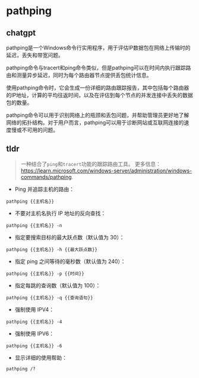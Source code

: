 # pathping 
## chatgpt 
pathping是一个Windows命令行实用程序，用于评估IP数据包在网络上传输时的延迟，丢失和带宽问题。

pathping命令与tracert和ping命令类似，但是pathping可以在时间内执行跟踪路由和测量异步延迟，同时为每个路由器节点提供丢包统计信息。

使用pathping命令时，它会生成一份详细的路由跟踪报告，其中包括每个路由器的IP地址，计算的平均往返时间，以及在评估到每个节点的并发连接中丢失的数据包的数量。

pathping命令可以用于识别网络上的瓶颈和丢包问题，并帮助管理员更好地了解网络的拓扑结构。对于用户而言，pathping可以用于诊断网站或互联网连接的速度慢或不可用的问题。 

## tldr 
 
> 一种结合了`ping`和`tracert`功能的跟踪路由工具。
> 更多信息：<https://learn.microsoft.com/windows-server/administration/windows-commands/pathping>.

- Ping 并追踪主机的路由：

`pathping {{主机名}}`

- 不要对主机名执行 IP 地址的反向查找：

`pathping {{主机名}} -n`

- 指定要搜索目标的最大跃点数（默认值为 30）：

`pathping {{主机名}} -h {{最大跃点数}}`

- 指定 ping 之间等待的毫秒数（默认值为 240）：

`pathping {{主机名}} -p {{时间}}`

- 指定每跳的查询数（默认值为 100）：

`pathping {{主机名}} -q {{查询语句}}`

- 强制使用 IPV4：

`pathping {{主机名}} -4`

- 强制使用 IPV6：

`pathping {{主机名}} -6`

- 显示详细的使用帮助：

`pathping /?`
